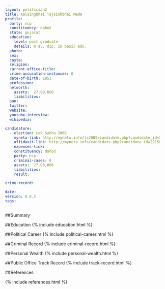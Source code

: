 ```yaml
---
layout: politician2
title: Kalsingbhai Tajsinhbhai Meda
profile: 
  party: ncp
  constituency: dahod
  state: gujarat
  education: 
    level: post graduate
    details: m.a., dip. in basic edu.
  photo: 
  sex: 
  caste: 
  religion: 
  current-office-title: 
  crime-accusation-instances: 0
  date-of-birth: 1953
  profession: 
  networth: 
    assets:  27,90,000
    liabilities: 
  pan: 
  twitter: 
  website: 
  youtube-interview: 
  wikipedia: 

candidature: 
  - election: Lok Sabha 2009
    myneta-link: http://myneta.info/ls2009/candidate.php?candidate_id=2215
    affidavit-link: http://myneta.info/candidate.php?candidate_id=2215&scan=original
    expenses-link: 
    constituency: dahod 
    party: ncp
    criminal-cases: 0
    assets:  27,90,000
    liabilities: 
    result:  

crime-record: 

date: 
version: 0.0.5
tags: 
---
```

##Summary


##Education
{% include education.html %}


##Political Career
{% include political-career.html %}


##Criminal Record
{% include criminal-record.html %}


##Personal Wealth
{% include personal-wealth.html %}


##Public Office Track Record
{% include track-record.html %}


##References


{% include references.html %}